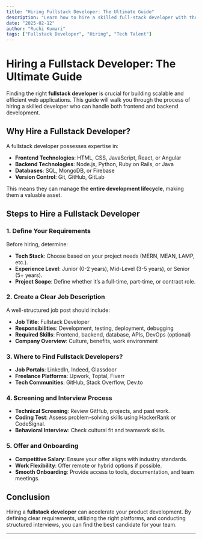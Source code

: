 ```yaml
---
title: "Hiring Fullstack Developer: The Ultimate Guide"
description: "Learn how to hire a skilled full-stack developer with the right skills, experience, and mindset."
date: "2025-02-12"
author: "Ruchi Kumari"
tags: ["Fullstack Developer", "Hiring", "Tech Talent"]
---
```


# Hiring a Fullstack Developer: The Ultimate Guide

Finding the right **fullstack developer** is crucial for building scalable and efficient web applications. This guide will walk you through the process of hiring a skilled developer who can handle both frontend and backend development.

## Why Hire a Fullstack Developer?

A fullstack developer possesses expertise in:

- **Frontend Technologies**: HTML, CSS, JavaScript, React, or Angular
- **Backend Technologies**: Node.js, Python, Ruby on Rails, or Java
- **Databases**: SQL, MongoDB, or Firebase
- **Version Control**: Git, GitHub, GitLab

This means they can manage the **entire development lifecycle**, making them a valuable asset.

## Steps to Hire a Fullstack Developer

### 1. Define Your Requirements

Before hiring, determine:

- **Tech Stack**: Choose based on your project needs (MERN, MEAN, LAMP, etc.).
- **Experience Level**: Junior (0-2 years), Mid-Level (3-5 years), or Senior (5+ years).
- **Project Scope**: Define whether it’s a full-time, part-time, or contract role.

### 2. Create a Clear Job Description

A well-structured job post should include:

- **Job Title**: Fullstack Developer
- **Responsibilities**: Development, testing, deployment, debugging
- **Required Skills**: Frontend, backend, database, APIs, DevOps (optional)
- **Company Overview**: Culture, benefits, work environment

### 3. Where to Find Fullstack Developers?

- **Job Portals**: LinkedIn, Indeed, Glassdoor
- **Freelance Platforms**: Upwork, Toptal, Fiverr
- **Tech Communities**: GitHub, Stack Overflow, Dev.to

### 4. Screening and Interview Process

- **Technical Screening**: Review GitHub, projects, and past work.
- **Coding Test**: Assess problem-solving skills using HackerRank or CodeSignal.
- **Behavioral Interview**: Check cultural fit and teamwork skills.

### 5. Offer and Onboarding

- **Competitive Salary**: Ensure your offer aligns with industry standards.
- **Work Flexibility**: Offer remote or hybrid options if possible.
- **Smooth Onboarding**: Provide access to tools, documentation, and team meetings.

## Conclusion

Hiring a **fullstack developer** can accelerate your product development. By defining clear requirements, utilizing the right platforms, and conducting structured interviews, you can find the best candidate for your team.

---
